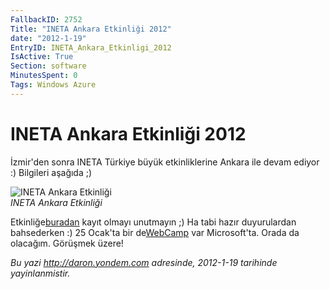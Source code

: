 ```yaml
---
FallbackID: 2752
Title: "INETA Ankara Etkinliği 2012"
date: "2012-1-19"
EntryID: INETA_Ankara_Etkinligi_2012
IsActive: True
Section: software
MinutesSpent: 0
Tags: Windows Azure
---
```

# INETA Ankara Etkinliği 2012
İzmir'den sonra INETA Türkiye büyük etkinliklerine Ankara ile devam
ediyor :) Bilgileri aşağıda ;)

![INETA Ankara
Etkinliği](media/INETA_Ankara_Etkinligi_2012/banner.jpg)\
*INETA Ankara Etkinliği*

Etkinliğe[buradan](http://www.inetatr.org/oforms/yazilimcilar-ankara-da-bulusuyor)
kayıt olmayı unutmayın ;) Ha tabi hazır duyurulardan bahsederken :) 25
Ocak'ta bir
de[WebCamp](https://msevents.microsoft.com/cui/EventDetail.aspx?EventID=1032503352&culture=tr-TR)
var Microsoft'ta. Orada da olacağım. Görüşmek üzere!



*Bu yazi http://daron.yondem.com adresinde, 2012-1-19 tarihinde yayinlanmistir.*
